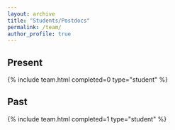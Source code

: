 ```yaml
---
layout: archive
title: "Students/Postdocs"
permalink: /team/
author_profile: true
---
```



## Present

{% include team.html completed=0 type="student" %}


## Past

{% include team.html completed=1 type="student" %}
